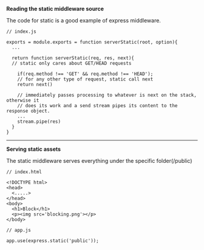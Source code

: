 **Reading the static middleware source**

The code for static is a good example of express middleware.
```
// index.js

exports = module.exports = function serverStatic(root, option){
  ...

  return function serverStatic(req, res, next){
  // static only cares about GET/HEAD requests
  
    if(req.method !== 'GET' && req.method !== 'HEAD');
    // for any other type of request, static call next
    return next()
    
    // immediately passes processing to whatever is next on the stack, otherwise it
    // does its work and a send stream pipes its content to the response object.
    ...
    stream.pipe(res)
  }
}
```
___

**Serving static assets**

The static middleware serves everything under the specific folder(/public)
```
// index.html

<!DOCTYPE html>
<head>
  <.....>
</head>
<body>
  <h1>Block</h1>
  <p><img src='blocking.png'></p>
</body>
```

```
// app.js

app.use(express.static('public'));
```
